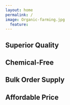 ```yaml
---
layout: home
permalink: /
image: Organic-farming.jpg
  feature: 
---
```


<div class="tiles">

<div class="tile">
  <h2 class="post-title">Superior Quality</h2>
  <p class="post-excerpt"></p>
</div><!-- /.tile -->

<div class="tile">
  <h2 class="post-title">Chemical-Free</h2>
  <p class="post-excerpt"></p>
</div><!-- /.tile -->

<div class="tile">
  <h2 class="post-title">Bulk Order Supply</h2>
  <p class="post-excerpt"></p>
</div><!-- /.tile -->

<div class="tile">
  <h2 class="post-title">Affordable Price</h2>
  <p class="post-excerpt"></p>
</div><!-- /.tile -->

</div><!-- /.tiles -->
